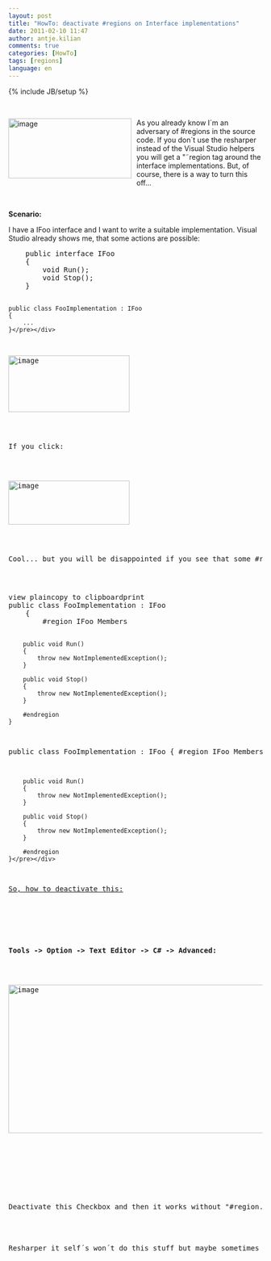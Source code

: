 ```yaml
---
layout: post
title: "HowTo: deactivate #regions on Interface implementations"
date: 2011-02-10 11:47
author: antje.kilian
comments: true
categories: [HowTo]
tags: [regions]
language: en
---
```

{% include JB/setup %}
<p><b></b></p>  <p>&#160;</p>  <p><img style="background-image: none; border-bottom: 0px; border-left: 0px; margin: 0px 10px 10px 0px; padding-left: 0px; padding-right: 0px; border-top: 0px; border-right: 0px; padding-top: 0px" title="image" border="0" alt="image" align="left" src="http://code-inside.de/blog/wp-content/uploads/image_thumb350.png" width="244" height="119" />As you already know I´m an adversary of #regions in the source code. If you don´t use the resharper instead of the Visual Studio helpers you will get a "˜region tag around the interface implementations. But, of course, there is a way to turn this off...</p>  <p>&#160;</p>  <!--more-->  <p><b>Scenario:</b></p>  <p>I have a IFoo interface and I want to write a suitable implementation. Visual Studio already shows me, that some actions are possible: </p>  <div style="padding-bottom: 0px; margin: 0px; padding-left: 0px; padding-right: 0px; display: inline; float: none; padding-top: 0px" id="scid:812469c5-0cb0-4c63-8c15-c81123a09de7:f285da67-eacc-4575-bf05-a27314b57a18" class="wlWriterEditableSmartContent"><pre name="code" class="c#">    public interface IFoo
    {
        void Run();
        void Stop();
    }

    public class FooImplementation : IFoo
    {
		...
    }</pre></div>

<p><a href="{{BASE_PATH}}/assets/wp-images-en/image121.png"><img style="background-image: none; border-bottom: 0px; border-left: 0px; padding-left: 0px; padding-right: 0px; display: inline; border-top: 0px; border-right: 0px; padding-top: 0px" title="image" border="0" alt="image" src="{{BASE_PATH}}/assets/wp-images-en/image_thumb30.png" width="240" height="112" /></a></p>

<p>If you click:</p>

<p><a href="{{BASE_PATH}}/assets/wp-images-en/image122.png"><img style="background-image: none; border-bottom: 0px; border-left: 0px; padding-left: 0px; padding-right: 0px; display: inline; border-top: 0px; border-right: 0px; padding-top: 0px" title="image" border="0" alt="image" src="{{BASE_PATH}}/assets/wp-images-en/image_thumb31.png" width="240" height="87" /></a></p>

<p>Cool... but you will be disappointed if you see that some #regions are in the code now:</p>

<div style="padding-bottom: 0px; margin: 0px; padding-left: 0px; padding-right: 0px; display: inline; float: none; padding-top: 0px" id="scid:812469c5-0cb0-4c63-8c15-c81123a09de7:59a19218-2a6a-4131-99d9-dfa281c24a4d" class="wlWriterEditableSmartContent"><pre name="code" class="c#">view plaincopy to clipboardprint
public class FooImplementation : IFoo   
    {  
        #region IFoo Members   
  
        public void Run()   
        {   
            throw new NotImplementedException();   
        }   
  
        public void Stop()   
        {   
            throw new NotImplementedException();   
        }  
 
        #endregion   
    }  

public class FooImplementation : IFoo
    {
        #region IFoo Members

        public void Run()
        {
            throw new NotImplementedException();
        }

        public void Stop()
        {
            throw new NotImplementedException();
        }

        #endregion
    }</pre></div>

<p><u>So, how to deactivate this:</u></p>

<p><u></u></p>

<p><b>Tools -&gt; Option -&gt; Text Editor -&gt; C# -&gt; Advanced: </b></p>

<p><a href="{{BASE_PATH}}/assets/wp-images-en/image123.png"><img style="background-image: none; border-bottom: 0px; border-left: 0px; padding-left: 0px; padding-right: 0px; display: inline; border-top: 0px; border-right: 0px; padding-top: 0px" title="image" border="0" alt="image" src="{{BASE_PATH}}/assets/wp-images-en/image_thumb32.png" width="507" height="294" /></a></p>

<p>&#160;</p>

<p>Deactivate this Checkbox and then it works without "#region..." <img style="border-bottom-style: none; border-right-style: none; border-top-style: none; border-left-style: none" class="wlEmoticon wlEmoticon-smile" alt="Smiley" src="{{BASE_PATH}}/assets/wp-images-en/wlEmoticon-smile2.png" /></p>

<p>Resharper it self´s won´t do this stuff but maybe sometimes you accidently click on the assistance of Visual Studio.</p>
